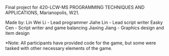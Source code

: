 Final project for 420-LCW-MS PROGRAMMING TECHNIQUES AND APPLICATIONS, Marianopolis, W21.

Made by:
Lin Wei Li - Lead programmer
Jiahe Lin - Lead script writer
Easky Cen - Script writer and game balancing
Jiaxing Jiang - Graphics design and item design

*Note: All participants have provided code for the game, but some were tasked with other necessary elements of the game.
